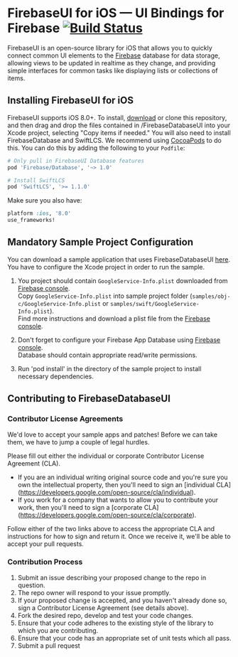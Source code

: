 # FirebaseUI for iOS — UI Bindings for Firebase [![Build Status](https://travis-ci.org/firebase/FirebaseUI-iOS.svg?branch=master)](https://travis-ci.org/firebase/FirebaseUI-iOS)

FirebaseUI is an open-source library for iOS that allows you to quickly connect common UI elements to the [Firebase](https://firebase.google.com?utm_source=FirebaseUI-iOS) database for data storage, allowing views to be updated in realtime as they change, and providing simple interfaces for common tasks like displaying lists or collections of items.

## Installing FirebaseUI for iOS

FirebaseUI supports iOS 8.0+. To install, [download](https://github.com/ConnorDCrawford/FirebaseDatabaseUI/archive/master.zip) or clone this repository, and then drag and drop the files contained in /FirebaseDatabaseUI into your Xcode project, selecting "Copy items if needed." You will also need to install FirebaseDatabase and SwiftLCS. We recommend using [CocoaPods](https://cocoapods.org/pods/FirebaseUI) to do this. You can do this by adding the following to your `Podfile`:

```ruby
# Only pull in FirebaseUI Database features
pod 'Firebase/Database', '~> 1.0'

# Install SwiftLCS
pod 'SwiftLCS', '>= 1.1.0'
```

Make sure you also have:

```ruby
platform :ios, '8.0'
use_frameworks!
```

## Mandatory Sample Project Configuration

You can download a sample application that uses FirebaseDatabaseUI [here](https://github.com/ConnorDCrawford/FireLister). You have to configure the Xcode project in order to run the sample.

1. You project should contain `GoogleService-Info.plist` downloaded from [Firebase console](https://console.firebase.google.com).<br>
Copy `GoogleService-Info.plist` into sample project folder (`samples/obj-c/GoogleService-Info.plist` or `samples/swift/GoogleService-Info.plist`).<br>
Find more instructions and download a plist file from the [Firebase console](https://console.firebase.google.com).

2. Don't forget to configure your Firebase App Database using [Firebase console](https://console.firebase.google.com).<br>
Database should contain appropriate read/write permissions.

3. Run 'pod install' in the directory of the sample project to install necessary dependencies.

## Contributing to FirebaseDatabaseUI

### Contributor License Agreements

We'd love to accept your sample apps and patches! Before we can take them, we
have to jump a couple of legal hurdles.

Please fill out either the individual or corporate Contributor License Agreement
(CLA).

  * If you are an individual writing original source code and you're sure you
    own the intellectual property, then you'll need to sign an [individual CLA]
    (https://developers.google.com/open-source/cla/individual).
  * If you work for a company that wants to allow you to contribute your work,
    then you'll need to sign a [corporate CLA]
    (https://developers.google.com/open-source/cla/corporate).

Follow either of the two links above to access the appropriate CLA and
instructions for how to sign and return it. Once we receive it, we'll be able to
accept your pull requests.

### Contribution Process

1. Submit an issue describing your proposed change to the repo in question.
2. The repo owner will respond to your issue promptly.
3. If your proposed change is accepted, and you haven't already done so, sign a
   Contributor License Agreement (see details above).
4. Fork the desired repo, develop and test your code changes.
5. Ensure that your code adheres to the existing style of the library to which
   you are contributing.
6. Ensure that your code has an appropriate set of unit tests which all pass.
7. Submit a pull request
